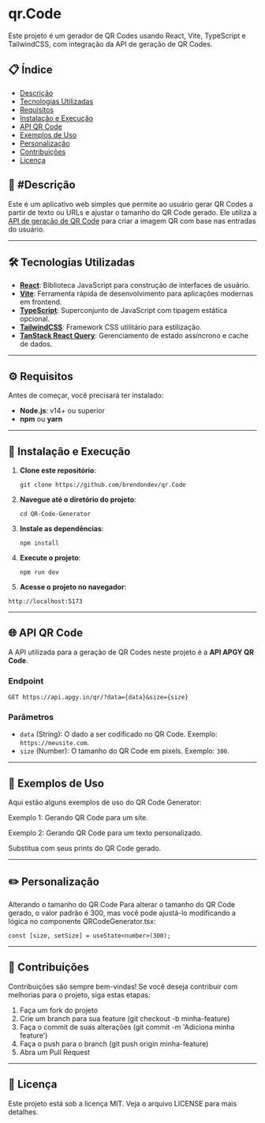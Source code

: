# qr.Code

Este projeto é um gerador de QR Codes usando React, Vite, TypeScript e TailwindCSS, com integração da API de geração de QR Codes.

## 📋 Índice
- [Descrição](#-descrição)
- [Tecnologias Utilizadas](#-tecnologias-utilizadas)
- [Requisitos](#%EF%B8%8F-requisitos)
- [Instalação e Execução](#-instala%C3%A7%C3%A3o-e-execu%C3%A7%C3%A3o)
- [API QR Code](#-api-qr-code)
- [Exemplos de Uso](#-exemplos-de-uso)
- [Personalização](#%EF%B8%8F-personaliza%C3%A7%C3%A3o)
- [Contribuições](#-contribuições)
- [Licença](#-licença)

## 📝 #Descrição

Este é um aplicativo web simples que permite ao usuário gerar QR Codes a partir de texto ou URLs e ajustar o tamanho do QR Code gerado. Ele utiliza a [API de geração de QR Code](https://api.apgy.in/) para criar a imagem QR com base nas entradas do usuário.

---

## 🛠 Tecnologias Utilizadas

- **[React](https://reactjs.org/)**: Biblioteca JavaScript para construção de interfaces de usuário.
- **[Vite](https://vitejs.dev/)**: Ferramenta rápida de desenvolvimento para aplicações modernas em frontend.
- **[TypeScript](https://www.typescriptlang.org/)**: Superconjunto de JavaScript com tipagem estática opcional.
- **[TailwindCSS](https://tailwindcss.com/)**: Framework CSS utilitário para estilização.
- **[TanStack React Query](https://react-query.tanstack.com/)**: Gerenciamento de estado assíncrono e cache de dados.

---

## ⚙️ Requisitos

Antes de começar, você precisará ter instalado:

- **Node.js**: v14+ ou superior
- **npm** ou **yarn**

---

## 🚀 Instalação e Execução

1. **Clone este repositório**:

   ```git clone https://github.com/brendondev/qr.Code```

2. **Navegue até o diretório do projeto**:

   ```cd QR-Code-Generator```

3. **Instale as dependências**:

   ```npm install```

4. **Execute o projeto**:

   ```npm run dev```

5. **Acesse o projeto no navegador**:

  ```http://localhost:5173```

---

## 🌐 API QR Code

A API utilizada para a geração de QR Codes neste projeto é a **API APGY QR Code**.

### Endpoint

```GET https://api.apgy.in/qr/?data={data}&size={size}```

### Parâmetros

- `data` (String): O dado a ser codificado no QR Code. Exemplo: `https://meusite.com`.
- `size` (Number): O tamanho do QR Code em pixels. Exemplo: `300`.

---

## 📸 Exemplos de Uso

Aqui estão alguns exemplos de uso do QR Code Generator:

Exemplo 1: Gerando QR Code para um site.

Exemplo 2: Gerando QR Code para um texto personalizado.

Substitua com seus prints do QR Code gerado.

---

## ✏️ Personalização

Alterando o tamanho do QR Code
Para alterar o tamanho do QR Code gerado, o valor padrão é 300, mas você pode ajustá-lo modificando a lógica no componente QRCodeGenerator.tsx:

```const [size, setSize] = useState<number>(300);```

---

## 🤝 Contribuições

Contribuições são sempre bem-vindas! Se você deseja contribuir com melhorias para o projeto, siga estas etapas:

1. Faça um fork do projeto
2. Crie um branch para sua feature (git checkout -b minha-feature)
3. Faça o commit de suas alterações (git commit -m 'Adiciona minha feature')
4. Faça o push para o branch (git push origin minha-feature)
5. Abra um Pull Request

---

## 📝 Licença

Este projeto está sob a licença MIT. Veja o arquivo LICENSE para mais detalhes.
